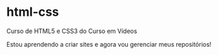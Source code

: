 # html-css
 Curso de HTML5 e CSS3 do Curso em Vídeos

 Estou aprendendo a criar sites e agora vou gerenciar meus repositórios!